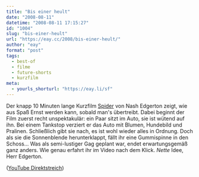```yaml
---
title: "Bis einer heult"
date: "2008-08-11"
datetime: "2008-08-11 17:15:27"
id: "1004"
slug: "bis-einer-heult"
url: "https://eay.cc/2008/bis-einer-heult/"
author: "eay"
format: "post"
tags:
  - best-of
  - filme
  - future-shorts
  - kurzfilm
meta:
  - yourls_shorturl: "https://eay.li/sf"
---
```


Der knapp 10 Minuten lange Kurzfilm [Spider](http://www.imdb.com/title/tt1029161/) von Nash Edgerton zeigt, wie aus Spaß Ernst werden kann, sobald man's übertreibt. Dabei beginnt der Film zuerst recht unspektakulär: ein Paar sitzt im Auto, sie ist wütend auf ihn. Bei einem Tankstop verziert er das Auto mit Blumen, Hundebild und Pralinen. Schließlich gibt sie nach, es ist wohl wieder alles in Ordnung. Doch als sie die Sonnenblende herunterklappt, fällt ihr eine Gummispinne in den Schoss... Was als semi-lustiger Gag geplant war, endet erwartungsgemäß ganz anders. Wie genau erfahrt ihr im Video nach dem Klick. _Nette_ Idee, Herr Edgerton.

 ([YouTube Direktstreich](http://www.youtube.com/watch?v=Jmbv8kevQ-E))
